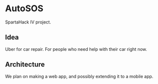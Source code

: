 # AutoSOS
SpartaHack IV project.

## Idea
Uber for car repair. For people who need help with their car right now.

## Architecture
We plan on making a web app, and possibly extending it to a mobile app.

